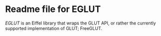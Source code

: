 Readme file for EGLUT
=====================

*EGLUT* is an Eiffel library that wraps the GLUT API, or rather the currently supported implementation of GLUT; FreeGLUT.
